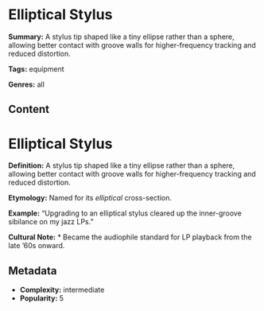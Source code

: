 # Elliptical Stylus

**Summary:** A stylus tip shaped like a tiny ellipse rather than a sphere, allowing better contact with groove walls for higher-frequency tracking and reduced distortion.

**Tags:** equipment

**Genres:** all

## Content

# Elliptical Stylus

**Definition:** A stylus tip shaped like a tiny ellipse rather than a sphere, allowing better contact with groove walls for higher-frequency tracking and reduced distortion.

**Etymology:** Named for its *elliptical* cross-section.

**Example:** “Upgrading to an elliptical stylus cleared up the inner-groove sibilance on my jazz LPs.”

**Cultural Note:** * Became the audiophile standard for LP playback from the late ’60s onward.

## Metadata

- **Complexity:** intermediate
- **Popularity:** 5
